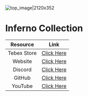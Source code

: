 ![top_image|2120x352](https://i.imgur.com/eydEeF0.jpg) 
# Inferno Collection

| Resource  | Link |
|      :---:       |      :---:       |
| Tebex Store  | [Click Here](https://store.inferno-collection.com/) |
| Website  | [Click Here](https://inferno-collection.com/) |
| Discord  | [Click Here](https://discord.gg/5GZ3Jzt) |
| GitHub  | [Click Here](https://github.com/inferno-collection) |
| YouTube  | [Click Here](https://www.youtube.com/c/InfernoCollection) |

